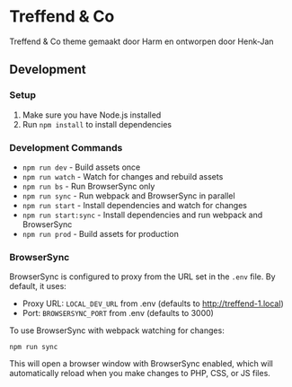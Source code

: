 # Treffend & Co
Treffend & Co theme gemaakt door Harm en ontworpen door Henk-Jan

## Development

### Setup
1. Make sure you have Node.js installed
2. Run `npm install` to install dependencies

### Development Commands
- `npm run dev` - Build assets once
- `npm run watch` - Watch for changes and rebuild assets
- `npm run bs` - Run BrowserSync only
- `npm run sync` - Run webpack and BrowserSync in parallel
- `npm run start` - Install dependencies and watch for changes
- `npm run start:sync` - Install dependencies and run webpack and BrowserSync
- `npm run prod` - Build assets for production

### BrowserSync
BrowserSync is configured to proxy from the URL set in the `.env` file. By default, it uses:
- Proxy URL: `LOCAL_DEV_URL` from .env (defaults to http://treffend-1.local)
- Port: `BROWSERSYNC_PORT` from .env (defaults to 3000)

To use BrowserSync with webpack watching for changes:
```
npm run sync
```

This will open a browser window with BrowserSync enabled, which will automatically reload when you make changes to PHP, CSS, or JS files.
